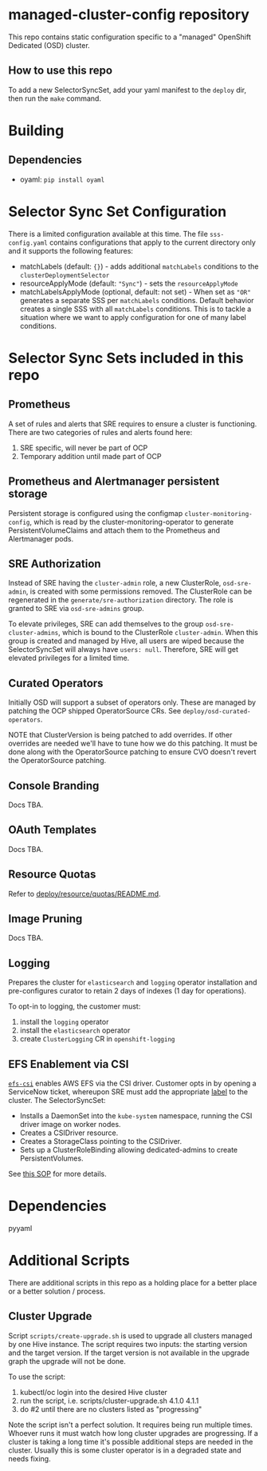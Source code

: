 # managed-cluster-config repository

This repo contains static configuration specific to a "managed" OpenShift Dedicated (OSD) cluster.

## How to use this repo

To add a new SelectorSyncSet, add your yaml manifest to the `deploy` dir, then run the `make` command.

# Building

## Dependencies

- oyaml: `pip install oyaml`

# Selector Sync Set Configuration
There is a limited configuration available at this time.  The file `sss-config.yaml` contains configurations that apply to the current directory only and it supports the following features:

* matchLabels (default: `{}`) - adds additional `matchLabels` conditions to the `clusterDeploymentSelector`
* resourceApplyMode (default: `"Sync"`) - sets the `resourceApplyMode`
* matchLabelsApplyMode (optional, default: not set) - When set as `"OR"` generates a separate SSS per `matchLabels` conditions. Default behavior creates a single SSS with all `matchLabels` conditions.  This is to tackle a situation where we want to apply configuration for one of many label conditions.

# Selector Sync Sets included in this repo

## Prometheus

A set of rules and alerts that SRE requires to ensure a cluster is functioning.  There are two categories of rules and alerts found here:

1. SRE specific, will never be part of OCP
2. Temporary addition until made part of OCP

## Prometheus and Alertmanager persistent storage

Persistent storage is configured using the configmap `cluster-monitoring-config`, which is read by the cluster-monitoring-operator to generate PersistentVolumeClaims and attach them to the Prometheus and Alertmanager pods.

## SRE Authorization

Instead of SRE having the `cluster-admin` role, a new ClusterRole, `osd-sre-admin`, is created with some permissions removed.  The ClusterRole can be regenerated in the `generate/sre-authorization` directory.  The role is granted to SRE via `osd-sre-admins` group.

To elevate privileges, SRE can add themselves to the group `osd-sre-cluster-admins`, which is bound to the ClusterRole `cluster-admin`.  When this group is created and managed by Hive, all users are wiped because the SelectorSyncSet will always have `users: null`.  Therefore, SRE will get elevated privileges for a limited time.

## Curated Operators

Initially OSD will support a subset of operators only.  These are managed by patching the OCP shipped OperatorSource CRs.  See `deploy/osd-curated-operators`.

NOTE that ClusterVersion is being patched to add overrides.  If other overrides are needed we'll have to tune how we do this patching.  It must be done along with the OperatorSource patching to ensure CVO doesn't revert the OperatorSource patching.

## Console Branding

Docs TBA.

## OAuth Templates

Docs TBA.

## Resource Quotas

Refer to [deploy/resource/quotas/README.md](deploy/resource/quotas/README.md).

## Image Pruning

Docs TBA.

## Logging

Prepares the cluster for `elasticsearch` and `logging` operator installation and pre-configures curator to retain 2 days of indexes (1 day for operations).

To opt-in to logging, the customer must:
1. install the `logging` operator
2. install the `elasticsearch` operator
3. create `ClusterLogging` CR in `openshift-logging`

## EFS Enablement via CSI

[`efs-csi`](deploy/efs-csi) enables AWS EFS via the CSI driver. Customer
opts in by opening a ServiceNow ticket, whereupon SRE must add the appropriate
[label](deploy/efs-csi/sss-config.yaml) to the cluster. The
SelectorSyncSet:

- Installs a DaemonSet into the `kube-system` namespace, running the CSI driver
  image on worker nodes.
- Creates a CSIDriver resource.
- Creates a StorageClass pointing to the CSIDriver.
- Sets up a ClusterRoleBinding allowing dedicated-admins to create
  PersistentVolumes.

See [this SOP](https://github.com/openshift/ops-sop/blob/master/v4/howto/enable-efs-csi.asciidoc) for more details.

# Dependencies

pyyaml


# Additional Scripts

There are additional scripts in this repo as a holding place for a better place or a better solution / process.

## Cluster Upgrade

Script `scripts/create-upgrade.sh` is used to upgrade all clusters managed by one Hive instance.  The script requires two inputs: the starting version and the target version.  If the target version is not available in the upgrade graph the upgrade will not be done.

To use the script:
1. kubectl/oc login into the desired Hive cluster
2. run the script, i.e. scripts/cluster-upgrade.sh 4.1.0 4.1.1
3. do #2 until there are no clusters listed as "progressing"

Note the script isn't a perfect solution.  It requires being run multiple times.  Whoever runs it must watch how long cluster upgrades are progressing.  If a cluster is taking a long time it's possible additional steps are needed in the cluster.  Usually this is some cluster operator is in a degraded state and needs fixing.
